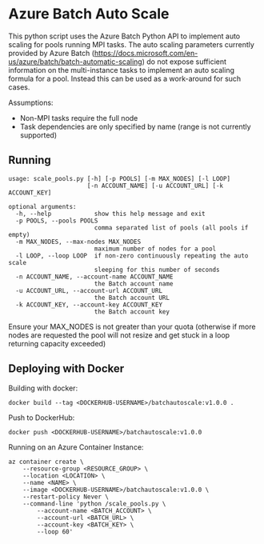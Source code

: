 # Azure Batch Auto Scale

This python script uses the Azure Batch Python API to implement auto scaling for pools running MPI tasks.  The auto scaling parameters currently provided by Azure Batch (https://docs.microsoft.com/en-us/azure/batch/batch-automatic-scaling) do not expose sufficient information on the multi-instance tasks to implement an auto scaling formula for a pool.  Instead this can be used as a work-around for such cases.

Assumptions:

* Non-MPI tasks require the full node
* Task dependencies are only specified by name (range is not currently supported)

## Running

    usage: scale_pools.py [-h] [-p POOLS] [-m MAX_NODES] [-l LOOP]
                          [-n ACCOUNT_NAME] [-u ACCOUNT_URL] [-k ACCOUNT_KEY]

    optional arguments:
      -h, --help            show this help message and exit
      -p POOLS, --pools POOLS
                            comma separated list of pools (all pools if empty)
      -m MAX_NODES, --max-nodes MAX_NODES
                            maximum number of nodes for a pool
      -l LOOP, --loop LOOP  if non-zero continuously repeating the auto scale
                            sleeping for this number of seconds
      -n ACCOUNT_NAME, --account-name ACCOUNT_NAME
                            the Batch account name
      -u ACCOUNT_URL, --account-url ACCOUNT_URL
                            the Batch account URL
      -k ACCOUNT_KEY, --account-key ACCOUNT_KEY
                            the Batch account key

Ensure your MAX_NODES is not greater than your quota (otherwise if more nodes are requested the pool will not resize and get stuck in a loop returning capacity exceeded)

## Deploying with Docker

Building with docker:

    docker build --tag <DOCKERHUB-USERNAME>/batchautoscale:v1.0.0 .

Push to DockerHub:

    docker push <DOCKERHUB-USERNAME>/batchautoscale:v1.0.0

Running on an Azure Container Instance:

    az container create \
        --resource-group <RESOURCE_GROUP> \
        --location <LOCATION> \
        --name <NAME> \
        --image <DOCKERHUB-USERNAME>/batchautoscale:v1.0.0 \
        --restart-policy Never \
        --command-line 'python /scale_pools.py \
            --account-name <BATCH_ACCOUNT> \
            --account-url <BATCH_URL> \
            --account-key <BATCH_KEY> \
            --loop 60'

